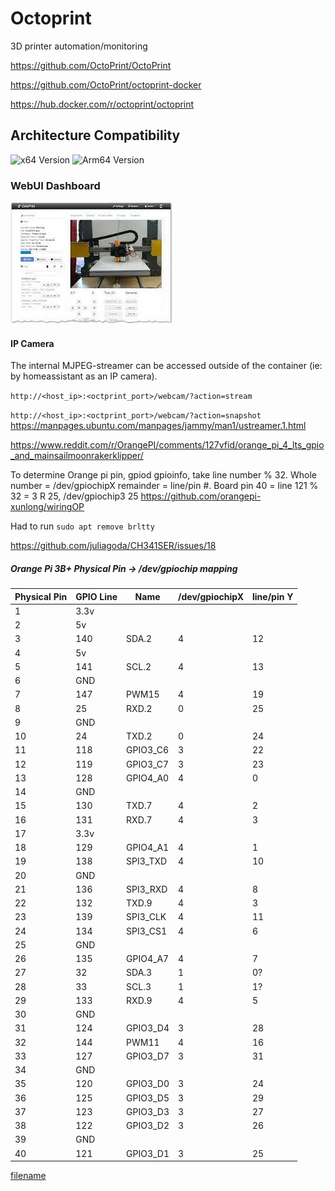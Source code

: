 # Octoprint

3D printer automation/monitoring

<https://github.com/OctoPrint/OctoPrint>

<https://github.com/OctoPrint/octoprint-docker>

<https://hub.docker.com/r/octoprint/octoprint>

## Architecture Compatibility

![x64 Version](https://img.shields.io/docker/v/octoprint/octoprint/latest?arch=amd64&label=x64) ![Arm64 Version](https://img.shields.io/docker/v/octoprint/octoprint/latest?arch=arm64&label=arm64)

### WebUI Dashboard

![Octoprint UI](../../resources/screenshots/octoprint.webp)

#### IP Camera

The internal MJPEG-streamer can be accessed outside of the container (ie: by homeassistant as an IP camera).

`http://<host_ip>:<octprint_port>/webcam/?action=stream`

`http://<host_ip>:<octprint_port>/webcam/?action=snapshot`
https://manpages.ubuntu.com/manpages/jammy/man1/ustreamer.1.html


https://www.reddit.com/r/OrangePI/comments/127vfid/orange_pi_4_lts_gpio_and_mainsailmoonrakerklipper/

To determine Orange pi pin, gpiod gpioinfo, take line number % 32. Whole number = /dev/gpiochipX remainder = line/pin #. Board pin 40 = line 121 % 32 = 3 R 25, /dev/gpiochip3 25
https://github.com/orangepi-xunlong/wiringOP

Had to run `sudo apt remove brltty`

https://github.com/juliagoda/CH341SER/issues/18

##### Orange Pi 3B+ Physical Pin -> /dev/gpiochip mapping

| Physical Pin | GPIO Line | Name     | /dev/gpiochipX | line/pin Y |
| ------------ | --------- | -------- | -------------- | ---------- |
| 1            | 3.3v      |          |                |            |
| 2            | 5v        |          |                |            |
| 3            | 140       | SDA.2    | 4              | 12         |
| 4            | 5v        |          |                |            |
| 5            | 141       | SCL.2    | 4              | 13         |
| 6            | GND       |          |                |            |
| 7            | 147       | PWM15    | 4              | 19         |
| 8            | 25        | RXD.2    | 0              | 25         |
| 9            | GND       |          |                |            |
| 10           | 24        | TXD.2    | 0              | 24         |
| 11           | 118       | GPIO3_C6 | 3              | 22         |
| 12           | 119       | GPIO3_C7 | 3              | 23         |
| 13           | 128       | GPIO4_A0 | 4              | 0          |
| 14           | GND       |          |                |            |
| 15           | 130       | TXD.7    | 4              | 2          |
| 16           | 131       | RXD.7    | 4              | 3          |
| 17           | 3.3v      |          |                |            |
| 18           | 129       | GPIO4_A1 | 4              | 1          |
| 19           | 138       | SPI3_TXD | 4              | 10         |
| 20           | GND       |          |                |            |
| 21           | 136       | SPI3_RXD | 4              | 8          |
| 22           | 132       | TXD.9    | 4              | 3          |
| 23           | 139       | SPI3_CLK | 4              | 11         |
| 24           | 134       | SPI3_CS1 | 4              | 6          |
| 25           | GND       |          |                |            |
| 26           | 135       | GPIO4_A7 | 4              | 7          |
| 27           | 32        | SDA.3    | 1              | 0?         |
| 28           | 33        | SCL.3    | 1              | 1?         |
| 29           | 133       | RXD.9    | 4              | 5          |
| 30           | GND       |          |                |            |
| 31           | 124       | GPIO3_D4 | 3              | 28         |
| 32           | 144       | PWM11    | 4              | 16         |
| 33           | 127       | GPIO3_D7 | 3              | 31         |
| 34           | GND       |          |                |            |
| 35           | 120       | GPIO3_D0 | 3              | 24         |
| 36           | 125       | GPIO3_D5 | 3              | 29         |
| 37           | 123       | GPIO3_D3 | 3              | 27         |
| 38           | 122       | GPIO3_D2 | 3              | 26         |
| 39           | GND       |          |                |            |
| 40           | 121       | GPIO3_D1 | 3              | 25         |

[filename](compose.yaml ':include :type=code')